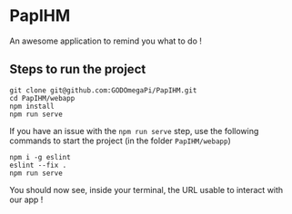 # PapIHM

An awesome application to remind you what to do !

## Steps to run the project
```
git clone git@github.com:GODOmegaPi/PapIHM.git
cd PapIHM/webapp
npm install
npm run serve
```

If you have an issue with the `npm run serve` step, use the following commands to start the project (in the folder `PapIHM/webapp`)
```
npm i -g eslint
eslint --fix .
npm run serve
```

You should now see, inside your terminal, the URL usable to interact with our app !
